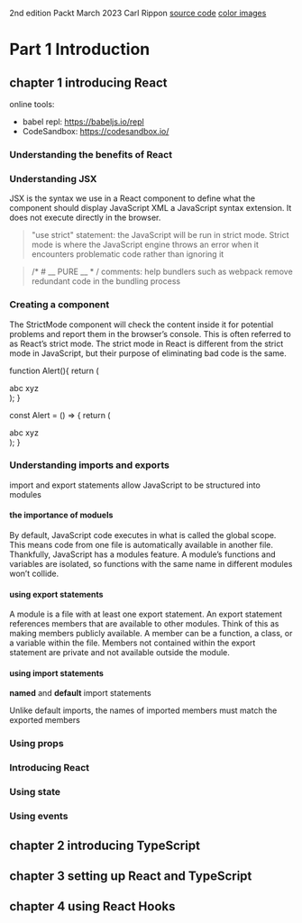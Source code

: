 2nd edition
Packt March 2023
Carl Rippon
[source code](https://github.com/PacktPublishing/Learn-React-with-TypeScript-2nd-Edition)
[color images]( https://packt.link/5CvU5)


# Part 1 Introduction

## chapter 1 introducing React
online tools: 
- babel repl: https://babeljs.io/repl
- CodeSandbox: https://codesandbox.io/

### Understanding the benefits of React
### Understanding JSX
JSX is the syntax we use in a React component to define what the component should display
JavaScript XML
a JavaScript syntax extension. It does not execute directly in the browser.

> "use strict" statement: the JavaScript will be run in strict mode. Strict mode is where the JavaScript engine throws an error when it encounters problematic code rather than ignoring it

> /* # __ PURE __ * / comments: help bundlers such as webpack remove redundant code in the bundling process

### Creating a component
The StrictMode component will check the content inside it for potential problems and report them in the browser’s console. This is often referred to as React’s strict mode. The strict
mode in React is different from the strict mode in JavaScript, but their purpose of eliminating bad code is the same.

function Alert(){ return ( <div>abc xyz</div> ); }

const Alert = () => { return ( <div>abc xyz</div> ); }

### Understanding imports and exports
import and export statements allow JavaScript to be structured into modules

#### the importance of moduels
By default, JavaScript code executes in what is called the global scope. This means code from one file is automatically available in another file. 
Thankfully, JavaScript has a modules feature. A module’s functions and variables are isolated, so functions with the same name in different modules won’t collide.

#### using export statements
A module is a file with at least one export statement. 
An export statement references members that are available to other modules. Think of this as making members publicly available. 
A member can be a function, a class, or a variable within the file. Members not contained within the export statement are private and not available outside the module.

#### using import statements
**named** and **default** import statements

Unlike default imports, the names of imported members must match the exported members

### Using props
### Introducing React
### Using state
### Using events


## chapter 2 introducing TypeScript

## chapter 3 setting up React and TypeScript

## chapter 4 using React Hooks


